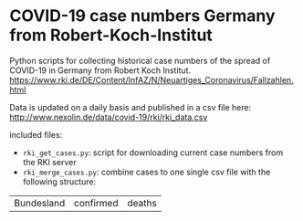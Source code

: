 # COVID-19 case numbers Germany from Robert-Koch-Institut

Python scripts for collecting historical case numbers of the spread of COVID-19 in Germany from Robert Koch Institut.
https://www.rki.de/DE/Content/InfAZ/N/Neuartiges_Coronavirus/Fallzahlen.html

Data is updated on a daily basis and published in a csv file here: http://www.nexolin.de/data/covid-19/rki/rki_data.csv

included files:
- `rki_get_cases.py`: script for downloading current case numbers from the RKI server
- `rki_merge_cases.py`: combine cases to one single csv file with the following structure:

<table>
<tr>
<td>Bundesland</td><td>confirmed</td><td>deaths</td> 
</tr>
</table>
